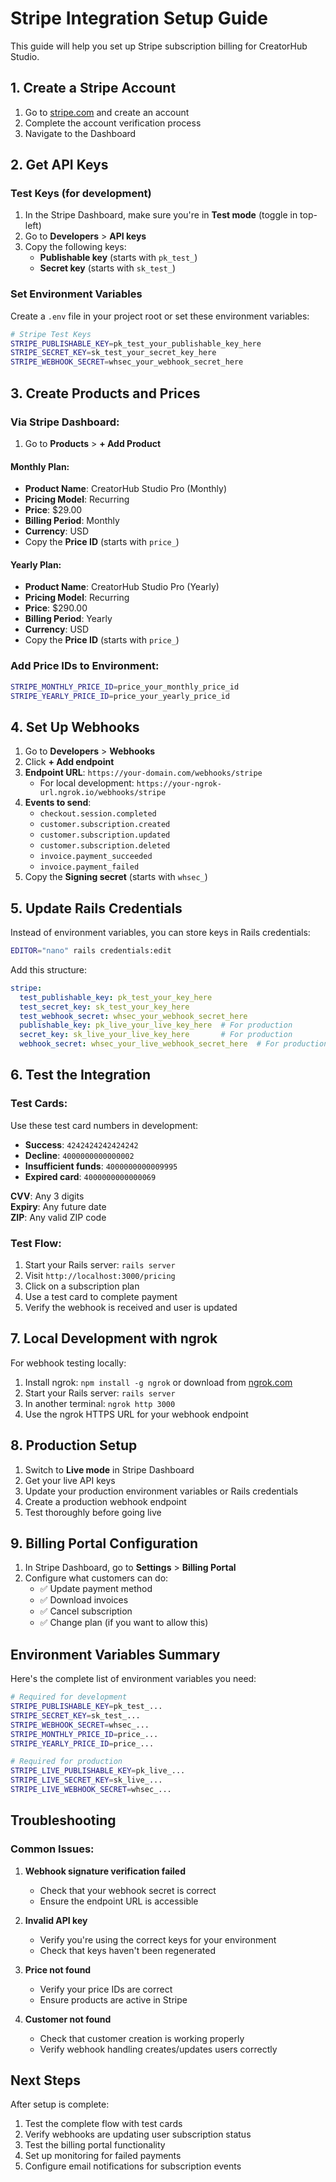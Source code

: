 # Stripe Integration Setup Guide

This guide will help you set up Stripe subscription billing for CreatorHub Studio.

## 1. Create a Stripe Account

1. Go to [stripe.com](https://stripe.com) and create an account
2. Complete the account verification process
3. Navigate to the Dashboard

## 2. Get API Keys

### Test Keys (for development)
1. In the Stripe Dashboard, make sure you're in **Test mode** (toggle in top-left)
2. Go to **Developers** > **API keys**
3. Copy the following keys:
   - **Publishable key** (starts with `pk_test_`)
   - **Secret key** (starts with `sk_test_`)

### Set Environment Variables

Create a `.env` file in your project root or set these environment variables:

```bash
# Stripe Test Keys
STRIPE_PUBLISHABLE_KEY=pk_test_your_publishable_key_here
STRIPE_SECRET_KEY=sk_test_your_secret_key_here
STRIPE_WEBHOOK_SECRET=whsec_your_webhook_secret_here
```

## 3. Create Products and Prices

### Via Stripe Dashboard:

1. Go to **Products** > **+ Add Product**

#### Monthly Plan:
- **Product Name**: CreatorHub Studio Pro (Monthly)
- **Pricing Model**: Recurring
- **Price**: $29.00
- **Billing Period**: Monthly
- **Currency**: USD
- Copy the **Price ID** (starts with `price_`)

#### Yearly Plan:
- **Product Name**: CreatorHub Studio Pro (Yearly)  
- **Pricing Model**: Recurring
- **Price**: $290.00
- **Billing Period**: Yearly
- **Currency**: USD
- Copy the **Price ID** (starts with `price_`)

### Add Price IDs to Environment:

```bash
STRIPE_MONTHLY_PRICE_ID=price_your_monthly_price_id
STRIPE_YEARLY_PRICE_ID=price_your_yearly_price_id
```

## 4. Set Up Webhooks

1. Go to **Developers** > **Webhooks**
2. Click **+ Add endpoint**
3. **Endpoint URL**: `https://your-domain.com/webhooks/stripe`
   - For local development: `https://your-ngrok-url.ngrok.io/webhooks/stripe`
4. **Events to send**:
   - `checkout.session.completed`
   - `customer.subscription.created`
   - `customer.subscription.updated`
   - `customer.subscription.deleted`
   - `invoice.payment_succeeded`
   - `invoice.payment_failed`
5. Copy the **Signing secret** (starts with `whsec_`)

## 5. Update Rails Credentials

Instead of environment variables, you can store keys in Rails credentials:

```bash
EDITOR="nano" rails credentials:edit
```

Add this structure:

```yaml
stripe:
  test_publishable_key: pk_test_your_key_here
  test_secret_key: sk_test_your_key_here
  test_webhook_secret: whsec_your_webhook_secret_here
  publishable_key: pk_live_your_live_key_here  # For production
  secret_key: sk_live_your_live_key_here       # For production
  webhook_secret: whsec_your_live_webhook_secret_here  # For production
```

## 6. Test the Integration

### Test Cards:
Use these test card numbers in development:

- **Success**: `4242424242424242`
- **Decline**: `4000000000000002`
- **Insufficient funds**: `4000000000009995`
- **Expired card**: `4000000000000069`

**CVV**: Any 3 digits  
**Expiry**: Any future date  
**ZIP**: Any valid ZIP code

### Test Flow:
1. Start your Rails server: `rails server`
2. Visit `http://localhost:3000/pricing`
3. Click on a subscription plan
4. Use a test card to complete payment
5. Verify the webhook is received and user is updated

## 7. Local Development with ngrok

For webhook testing locally:

1. Install ngrok: `npm install -g ngrok` or download from [ngrok.com](https://ngrok.com)
2. Start your Rails server: `rails server`
3. In another terminal: `ngrok http 3000`
4. Use the ngrok HTTPS URL for your webhook endpoint

## 8. Production Setup

1. Switch to **Live mode** in Stripe Dashboard
2. Get your live API keys
3. Update your production environment variables or Rails credentials
4. Create a production webhook endpoint
5. Test thoroughly before going live

## 9. Billing Portal Configuration

1. In Stripe Dashboard, go to **Settings** > **Billing Portal**
2. Configure what customers can do:
   - ✅ Update payment method
   - ✅ Download invoices
   - ✅ Cancel subscription
   - ✅ Change plan (if you want to allow this)

## Environment Variables Summary

Here's the complete list of environment variables you need:

```bash
# Required for development
STRIPE_PUBLISHABLE_KEY=pk_test_...
STRIPE_SECRET_KEY=sk_test_...
STRIPE_WEBHOOK_SECRET=whsec_...
STRIPE_MONTHLY_PRICE_ID=price_...
STRIPE_YEARLY_PRICE_ID=price_...

# Required for production
STRIPE_LIVE_PUBLISHABLE_KEY=pk_live_...
STRIPE_LIVE_SECRET_KEY=sk_live_...
STRIPE_LIVE_WEBHOOK_SECRET=whsec_...
```

## Troubleshooting

### Common Issues:

1. **Webhook signature verification failed**
   - Check that your webhook secret is correct
   - Ensure the endpoint URL is accessible

2. **Invalid API key**
   - Verify you're using the correct keys for your environment
   - Check that keys haven't been regenerated

3. **Price not found**
   - Verify your price IDs are correct
   - Ensure products are active in Stripe

4. **Customer not found**
   - Check that customer creation is working properly
   - Verify webhook handling creates/updates users correctly

## Next Steps

After setup is complete:

1. Test the complete flow with test cards
2. Verify webhooks are updating user subscription status
3. Test the billing portal functionality
4. Set up monitoring for failed payments
5. Configure email notifications for subscription events 